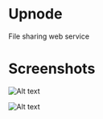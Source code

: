 # Upnode
File sharing web service

# Screenshots
![Alt text](https://d.radikal.ru/d41/2001/ed/327fb7b2e019.png "Optional title")

![Alt text](https://a.radikal.ru/a13/2001/77/64856cca0400.png "Optional title")

